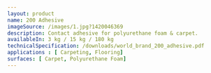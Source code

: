 ```yaml
---
layout: product
name: 200 Adhesive
imageSource: /images/1.jpg?1420046369
description: Contact adhesive for polyurethane foam & carpet.
availableIn: 3 kg / 15 kg / 180 kg
technicalSpecification: /downloads/world_brand_200_adhesive.pdf
applications : [ Carpeting, Flooring]
surfaces: [ Carpet, Polyurethane Foam]
---
```

